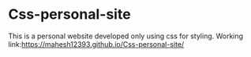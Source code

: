 # Css-personal-site
This is a personal website developed only using css for styling.
Working link:https://mahesh12393.github.io/Css-personal-site/
